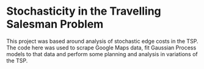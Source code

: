# Stochasticity in the Travelling Salesman Problem

This project was based around analysis of stochastic edge costs in the TSP. The code here was used to scrape Google Maps data, fit Gaussian Process models to that data and perform some planning and analysis in variations of the TSP.

